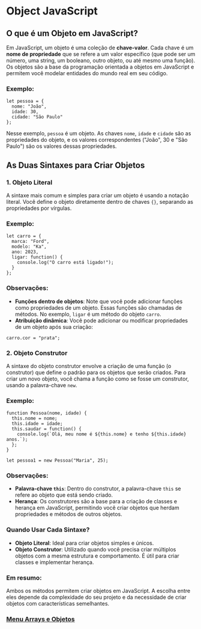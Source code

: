 # Object JavaScript

## O que é um Objeto em JavaScript?

Em JavaScript, um objeto é uma coleção de **chave-valor**. Cada chave é um **nome de propriedade** que se refere a um valor específico (que pode ser um número, uma string, um booleano, outro objeto, ou até mesmo uma função). Os objetos são a base da programação orientada a objetos em JavaScript e permitem você modelar entidades do mundo real em seu código.

### Exemplo:

```
let pessoa = {
  nome: "João",
  idade: 30,
  cidade: "São Paulo"
};
```

Nesse exemplo, `pessoa` é um objeto. As chaves `nome`, `idade` e `cidade` são as propriedades do objeto, e os valores correspondentes ("João", 30 e "São Paulo") são os valores dessas propriedades.

## As Duas Sintaxes para Criar Objetos

### 1. Objeto Literal

A sintaxe mais comum e simples para criar um objeto é usando a notação literal. Você define o objeto diretamente dentro de chaves `{}`, separando as propriedades por vírgulas.

### Exemplo:

```
let carro = {
  marca: "Ford",
  modelo: "Ka",
  ano: 2023,
  ligar: function() {
    console.log("O carro está ligado!");
  }
};
```

### Observações:

- **Funções dentro de objetos**: Note que você pode adicionar funções como propriedades de um objeto. Essas funções são chamadas de métodos. No exemplo, `ligar` é um método do objeto `carro`.
- **Atribuição dinâmica**: Você pode adicionar ou modificar propriedades de um objeto após sua criação:

```
carro.cor = "prata";
```

### 2. Objeto Construtor

A sintaxe do objeto construtor envolve a criação de uma função (o construtor) que define o padrão para os objetos que serão criados. Para criar um novo objeto, você chama a função como se fosse um construtor, usando a palavra-chave `new`.

### Exemplo:

```
function Pessoa(nome, idade) {
  this.nome = nome;
  this.idade = idade;
  this.saudar = function() {
    console.log(`Olá, meu nome é ${this.nome} e tenho ${this.idade} anos.`);
  };
}

let pessoa1 = new Pessoa("Maria", 25);
```

### Observações:

- **Palavra-chave `this`**: Dentro do construtor, a palavra-chave `this` se refere ao objeto que está sendo criado.
- **Herança**: Os construtores são a base para a criação de classes e herança em JavaScript, permitindo você criar objetos que herdam propriedades e métodos de outros objetos.

### Quando Usar Cada Sintaxe?

- **Objeto Literal**: Ideal para criar objetos simples e únicos.
- **Objeto Construtor**: Utilizado quando você precisa criar múltiplos objetos com a mesma estrutura e comportamento. É útil para criar classes e implementar herança.

### Em resumo:

Ambos os métodos permitem criar objetos em JavaScript. A escolha entre eles depende da complexidade do seu projeto e da necessidade de criar objetos com características semelhantes.

### [Menu Arrays e Objetos](menu_arrays-objetos.md)

